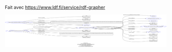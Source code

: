 Fait avec https://www.ldf.fi/service/rdf-grapher

![Example Graph Curie Marie](example-graph-curie-marie.png)  
